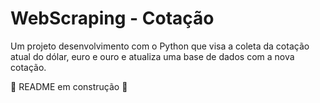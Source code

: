 # WebScraping - Cotação

Um projeto desenvolvimento com o Python que visa a coleta da cotação atual do dólar, euro e ouro e atualiza uma base de dados com a nova cotação.

🚧 README em construção 🚧
